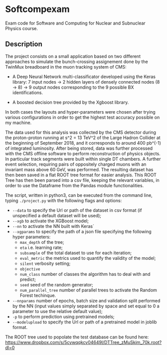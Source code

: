 # Softcompexam

Exam code for Software and Computing for Nuclear and Subnuclear Physics course. 

## Description

The project consists on a small application based on two different approaches to simulate the bunch-crossing assignement done by the TwinMux breadboard in the muon tracking system of CMS:

- A Deep Neural Network multi-classificator developed using the Keras library: 7 input nodes -> 2 hidden layers of densely connected nodes (8 -> 8) -> 9 output nodes corresponding to the 9 possible BX identifications.

- A boosted decision tree provided by the Xgboost library.

In both cases the layouts and hyper-parameters were chosen after trying various configurations in order to get the highest test accuracy possible on my machine.  

The data used for this analysis was collected by the CMS detector during the proton-proton running at s^2 = 13 TeV^2 of the Large Hadron Collider at the beginning of September 2018, and it corresponds to around 400 pb^(-1) of integrated luminosity. After being stored, data was further processed with the CMS offline software to perform reconstruction of physics objects. In particular track segments were built within single DT chambers. A further event selection, requiring pairs of oppositely charged muons with an invariant mass above 60 GeV, was performed. The resulting dataset has then been saved in a flat ROOT tree format for easier analysis. This ROOT Tree has then been parsed into a csv file, keeping the relevant variables, in order to use the Dataframe from the Pandas module functionalities.

The script, written in python3, can be executed from the command line, typing `./project.py` with the following flags and options:

- `--data` to specify the Url or path of the dataset in csv format (if unspecified a default dataset will be used); 
- `--xgb` to activate the XGBoost model;
- `--nn` to activate the NN built with Keras`
- `--xgparams` to specify the path of a json file specifying the following hyper parameters:
  - `max_depth` of the tree;
  - `eta` i.e. learning rate;
  - `subsample` of the total dataset to use for each iteration;
  - `eval_metric` the metrics used to quantify the validity of the model;
  - `silent` verbosity setting;
  - `objective`
  - `num_class` number of classes the algorithm has to deal with and predict;
  - `seed` seed of the random generator;
  - `num_parallel_tree` number of parallel trees to activate the Random Forest techinque.
- `--nnparams` number of epochs, batch size and validation split performed by the NN (input values simply separated by space and set equal to 0 a parameter to use the relative default value);
- `-p` to perform prediction using pretrained models;
- `--modelupload` to specify the Url or path of a pretrained model in joblib format.

    
The ROOT tree used to popolate the test database can be found here: https://www.dropbox.com/s/5cywqqkcv04649l/DTTree_zMuSkim_70k.root?dl=0


[comment]: # (This is done by supplying 15000  tracks to the NN for training. I have trained the NN on the Colaboratory platform developedby Google, due to the long time needed in order to complete the process.)
